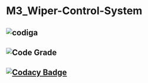 # M3_Wiper-Control-System
## ![codiga](https://api.codiga.io/project/33411/score/svg)
## ![Code Grade](https://api.codiga.io/project/33411/status/svg)
## [![Codacy Badge](https://app.codacy.com/project/badge/Grade/80f6cb93a8c549b28592d7ab1c7ae722)](https://www.codacy.com/gh/BhargavaRaj/M3_Wiper-Control-System/dashboard?utm_source=github.com&amp;utm_medium=referral&amp;utm_content=BhargavaRaj/M3_Wiper-Control-System&amp;utm_campaign=Badge_Grade)
